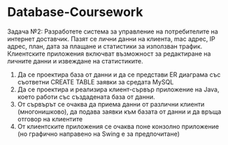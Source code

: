 # Database-Coursework

Задача №2: 
  Разработете система за управление на потребителите на интернет доставчик.
  Пазят се лични данни на клиента, mac адрес, IP адрес, план, дата за плащане и статистики за използван трафик. 
  Клиентските приложения включват възможност за редактиране на личните данни и извеждане на статистиките.


1.	Да се проектира база от данни и да се представи ER диаграма със съответни CREATE TABLE заявки за средата MySQL
2.	Да се проектира и реализира клиент-сървър приложение на Java, което работи със създадената база от данни.
3.	От сървърът се очаква да приема данни от различни клиенти (многонишково), да подава заявки към базата от данни и да връща отговор на клиентите
4.	От клиентските приложения се очаква поне конзолно приложение (но графично направено на Swing е за предпочитане)

